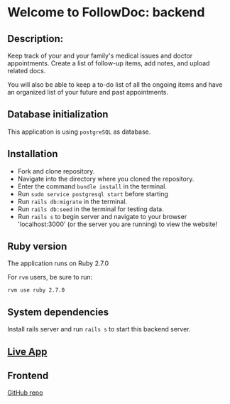 # Welcome to FollowDoc: backend

## Description:

Keep track of your and your family's medical issues and doctor appointments.
Create a list of follow-up items, add notes, and upload related docs.

You will also be able to keep a to-do list of all the ongoing items and have an organized list of your future and past appointments.

## Database initialization

This application is using `postgreSQL` as database.

## Installation

- Fork and clone repository.
- Navigate into the directory where you cloned the repository.
- Enter the command `bundle install` in the terminal.
- Run `sudo service postgresql start` before starting
- Run `rails db:migrate` in the terminal.
- Run `rails db:seed` in the terminal for testing data.
- Run `rails s` to begin server and navigate to your browser 'localhost:3000' (or the server you are running) to view the website!

## Ruby version

The application runs on Ruby 2.7.0

For `rvm` users, be sure to run:

```
rvm use ruby 2.7.0
```

## System dependencies

Install rails server and run `rails s` to start this backend server.

## [Live App](http://follow-doc.surge.sh/)

## Frontend
[GitHub repo](https://github.com/cohenoa33/follow-doc-frontend)
